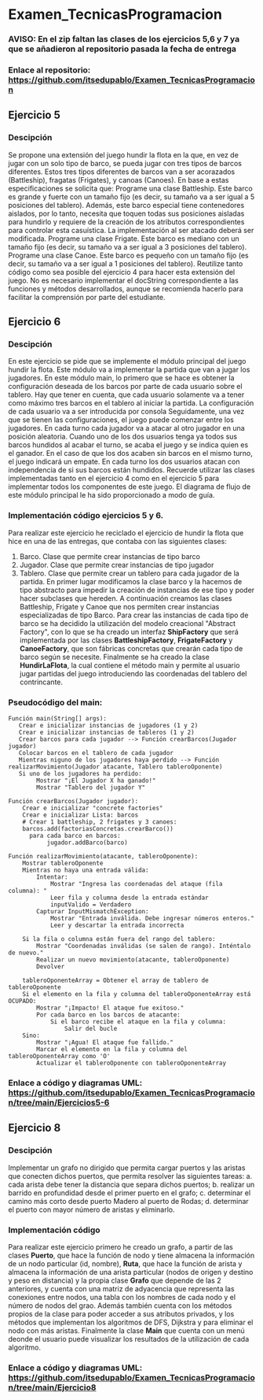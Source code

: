 # Examen_TecnicasProgramacion
### AVISO: En el zip faltan las clases de los ejercicios 5,6 y 7 ya que se añadieron al repositorio pasada la fecha de entrega
### Enlace al repositorio: https://github.com/itsedupablo/Examen_TecnicasProgramacion
## Ejercicio 5 
### Descipción
Se propone una extensión del juego hundir la flota en la que, en vez de jugar con un solo tipo de barco, se pueda jugar con tres tipos de barcos diferentes. Estos tres tipos diferentes de barcos van a ser acorazados (Battleship), fragatas (Frigates), y canoas (Canoes).
En base a estas especificaciones se solicita que:
Programe una clase Battleship. Este barco es grande y fuerte con un tamaño fijo (es decir, su tamaño va a ser igual a 5 posiciones del tablero). Además, este barco especial tiene contenedores aislados, por lo tanto, necesita que toquen todas sus posiciones aisladas para hundirlo y requiere de la creación de los atributos correspondientes para controlar esta casuística. La implementación al ser atacado deberá ser modificada.
Programe una clase Frigate. Este barco es mediano con un tamaño fijo (es decir, su tamaño va a ser igual a 3 posiciones del tablero).
Programe una clase Canoe. Este barco es pequeño con un tamaño fijo (es decir, su tamaño va a ser igual a 1 posiciones del tablero).
Reutilize tanto código como sea posible del ejercicio 4 para hacer esta extensión del juego.
No es necesario implementar el docString correspondiente a las funciones y métodos desarrollados, aunque se recomienda hacerlo para facilitar la comprensión por parte del 
estudiante.
## Ejercicio 6 
### Descipción
En este ejercicio se pide que se implemente el módulo principal del juego hundir la flota. Este módulo va a implementar la partida que van a jugar los jugadores.
En este módulo main, lo primero que se hace es obtener la configuración deseada de los barcos por parte de cada usuario sobre el tablero. Hay que tener en cuenta, que cada usuario solamente va a tener como máximo tres barcos en el tablero al iniciar la partida. La configuración de cada usuario va a ser introducida por consola
Seguidamente, una vez que se tienen las configuraciones, el juego puede comenzar entre los jugadores. En cada turno cada jugador va a atacar al otro jugador en una posición aleatoria. Cuando uno de los dos usuarios tenga ya todos sus barcos hundidos al acabar el turno, se acaba el juego y se indica quien es el ganador. En el caso de que los dos acaben sin barcos en el mismo turno, el juego indicará un empate. En cada turno los dos usuarios atacan con independencia de si sus barcos están hundidos.
Recuerde utilizar las clases implementadas tanto en el ejercicio 4 como en el ejercicio 5 para implementar todos los componentes de este juego.
El diagrama de flujo de este módulo principal le ha sido proporcionado a modo de guía.
### Implementación código ejercicios 5 y 6.
Para realizar este ejercicio he reciclado el ejercicio de hundir la flota que hice en una de las entregas, que contaba con las siguientes clases:
1. Barco. Clase que permite crear instancias de tipo barco
2. Jugador. Clase que permite crear instancias de tipo jugador
3. Tablero. Clase que permite crear un tablero para cada jugador de la partida.
En primer lugar modificamos la clase barco y la hacemos de tipo abstracto para impedir la creación de instancias de ese tipo y poder hacer subclases que hereden.
A continuación creamos las clases Battleship, Frigate y Canoe que nos permiten crear instancias especializadas de tipo Barco.
Para crear las instancias de cada tipo de barco se ha decidido la utilización del modelo creacional "Abstract Factory", con lo que se ha creado un interfaz **ShipFactory** que será implementada por las clases **BattleshipFactory**, **FrigateFactory** y **CanoeFactory**, que son fábricas concretas que crearán cada tipo de barco según se necesite.
Finalmente se ha creado la clase **HundirLaFlota**, la cual contiene el método main y permite al usuario jugar partidas del juego introduciendo las coordenadas del tablero del contrincante.
### Pseudocódigo del main:
```
Función main(String[] args):
   Crear e inicializar instancias de jugadores (1 y 2)
   Crear e inicializar instancias de tableros (1 y 2)
   Crear barcos para cada jugador --> Función crearBarcos(Jugador jugador)
   Colocar barcos en el tablero de cada jugador
   Mientras niguno de los jugadores haya perdido --> Función realizarMovimiento(Jugador atacante, Tablero tableroOponente)
   Si uno de los jugadores ha perdido:
        Mostrar "¡El Jugador X ha ganado!"
        Mostrar "Tablero del jugador Y"

Función crearBarcos(Jugador jugador):
    Crear e inicializar "concrete factories"
    Crear e inicializar Lista: barcos
    # Crear 1 battleship, 2 frigates y 3 canoes:
    barcos.add(factoriasConcretas.crearBarco())
      para cada barco en barcos:
           jugador.addBarco(barco)

Función realizarMovimiento(atacante, tableroOponente):
    Mostrar tableroOponente
    Mientras no haya una entrada válida:
        Intentar:
            Mostrar "Ingresa las coordenadas del ataque (fila columna): "
            Leer fila y columna desde la entrada estándar
            inputValido = Verdadero
        Capturar InputMismatchException:
            Mostrar "Entrada inválida. Debe ingresar números enteros."
            Leer y descartar la entrada incorrecta
        
    Si la fila o columna están fuera del rango del tablero:
        Mostrar "Coordenadas inválidas (se salen de rango). Inténtalo de nuevo."
        Realizar un nuevo movimiento(atacante, tableroOponente)
        Devolver
        
    tableroOponenteArray = Obtener el array de tablero de tableroOponente
    Si el elemento en la fila y columna del tableroOponenteArray está OCUPADO:
        Mostrar "¡Impacto! El ataque fue exitoso."
        Por cada barco en los barcos de atacante:
            Si el barco recibe el ataque en la fila y columna:
                Salir del bucle
    Sino:
        Mostrar "¡Agua! El ataque fue fallido."
        Marcar el elemento en la fila y columna del tableroOponenteArray como 'O'
        Actualizar el tableroOponente con tableroOponenteArray
```
### Enlace a código y diagramas UML: https://github.com/itsedupablo/Examen_TecnicasProgramacion/tree/main/Ejercicios5-6
## Ejercicio 8
### Descipción
Implementar un grafo no dirigido que permita cargar puertos y las aristas que conecten dichos puertos, que permita resolver las siguientes tareas:
a. cada arista debe tener la distancia que separa dichos puertos;
b. realizar un barrido en profundidad desde el primer puerto en el grafo;
c. determinar el camino más corto desde puerto Madero al puerto de Rodas;
d. determinar el puerto con mayor número de aristas y eliminarlo.
### Implementación código
Para realizar este ejercicio primero he creado un grafo, a partir de las clases **Puerto**, que hace la función de nodo y tiene almacena la información de un nodo particular (id, nombre), **Ruta**, que hace la función de arista y almacena la información de una arista particular (nodos de origen y destino y peso en distancia) y la propia clase **Grafo** que depende de las 2 anteriores, y cuenta con una matriz de adyacencia que representa las conexiones entre nodos, una tabla con los nombres de cada nodo y el número de nodos del grao. Además también cuenta con los métodos propios de la clase para poder acceder a sus atributos privados, y los métodos que implementan los algoritmos de DFS, Dijkstra y para eliminar el nodo con más aristas.
Finalmente la clase **Main** que cuenta con un menú deonde el usuario puede visualizar los resultados de la utilización de cada algoritmo.
### Enlace a código y diagramas UML: https://github.com/itsedupablo/Examen_TecnicasProgramacion/tree/main/Ejercicio8
